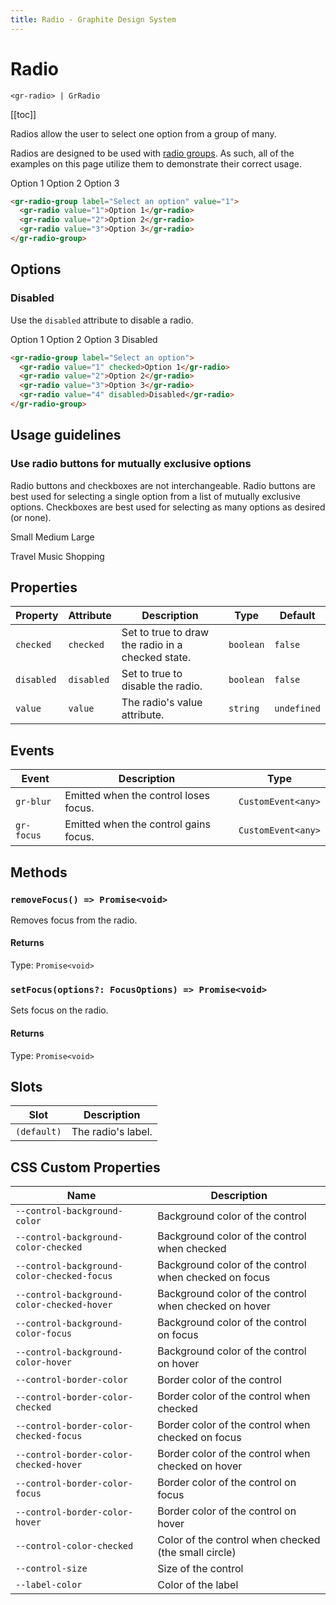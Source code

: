 ```yaml
---
title: Radio - Graphite Design System
---
```


# Radio

`<gr-radio> | GrRadio`

[[toc]]

Radios allow the user to select one option from a group of many.

Radios are designed to be used with [radio groups](/components/radio-group). As such, all of the examples on this page utilize them to demonstrate their correct usage.

<div class="example-block">
  <gr-radio-group label="Select an option" value="1">
    <gr-radio value="1">Option 1</gr-radio>
    <gr-radio value="2">Option 2</gr-radio>
    <gr-radio value="3">Option 3</gr-radio>
  </gr-radio-group>
</div>

```html
<gr-radio-group label="Select an option" value="1">
  <gr-radio value="1">Option 1</gr-radio>
  <gr-radio value="2">Option 2</gr-radio>
  <gr-radio value="3">Option 3</gr-radio>
</gr-radio-group>
```

## Options

### Disabled

Use the `disabled` attribute to disable a radio.

<div class="example-block">
  <gr-radio-group label="Select an option">
    <gr-radio value="1" checked>Option 1</gr-radio>
    <gr-radio value="2">Option 2</gr-radio>
    <gr-radio value="3">Option 3</gr-radio>
    <gr-radio value="4" disabled>Disabled</gr-radio>
  </gr-radio-group>
</div>

```html
<gr-radio-group label="Select an option">
  <gr-radio value="1" checked>Option 1</gr-radio>
  <gr-radio value="2">Option 2</gr-radio>
  <gr-radio value="3">Option 3</gr-radio>
  <gr-radio value="4" disabled>Disabled</gr-radio>
</gr-radio-group>
```

## Usage guidelines

### Use radio buttons for mutually exclusive options

Radio buttons and checkboxes are not interchangeable. Radio buttons are best used for selecting a single option from a list of mutually exclusive options. Checkboxes are best used for selecting as many options as desired (or none).

<div class="usage-guidelines usage-guidelines-do">

<ion-icon name="checkmark-circle" class="icon"></ion-icon>

<gr-radio-group label="Size" value="s">
  <gr-radio value="s">Small</gr-radio>
  <gr-radio value="m">Medium</gr-radio>
  <gr-radio value="l">Large</gr-radio>
</gr-radio-group>

</div>

<div class="usage-guidelines usage-guidelines-dont">

<ion-icon name="close-circle" class="icon"></ion-icon>

<gr-radio-group label="Interests" value="travel">
  <gr-radio value="travel">Travel</gr-radio>
  <gr-radio value="music">Music</gr-radio>
  <gr-radio value="shopping">Shopping</gr-radio>
</gr-radio-group>

</div>

## Properties

| Property   | Attribute  | Description                                       | Type      | Default     |
| ---------- | ---------- | ------------------------------------------------- | --------- | ----------- |
| `checked`  | `checked`  | Set to true to draw the radio in a checked state. | `boolean` | `false`     |
| `disabled` | `disabled` | Set to true to disable the radio.                 | `boolean` | `false`     |
| `value`    | `value`    | The radio's value attribute.                      | `string`  | `undefined` |

## Events

| Event      | Description                           | Type               |
| ---------- | ------------------------------------- | ------------------ |
| `gr-blur`  | Emitted when the control loses focus. | `CustomEvent<any>` |
| `gr-focus` | Emitted when the control gains focus. | `CustomEvent<any>` |

## Methods

### `removeFocus() => Promise<void>`

Removes focus from the radio.

#### Returns

Type: `Promise<void>`

### `setFocus(options?: FocusOptions) => Promise<void>`

Sets focus on the radio.

#### Returns

Type: `Promise<void>`

## Slots

| Slot        | Description        |
| ----------- | ------------------ |
| `(default)` | The radio's label. |

## CSS Custom Properties

| Name                                       | Description                                           |
| ------------------------------------------ | ----------------------------------------------------- |
| `--control-background-color`               | Background color of the control                       |
| `--control-background-color-checked`       | Background color of the control when checked          |
| `--control-background-color-checked-focus` | Background color of the control when checked on focus |
| `--control-background-color-checked-hover` | Background color of the control when checked on hover |
| `--control-background-color-focus`         | Background color of the control on focus              |
| `--control-background-color-hover`         | Background color of the control on hover              |
| `--control-border-color`                   | Border color of the control                           |
| `--control-border-color-checked`           | Border color of the control when checked              |
| `--control-border-color-checked-focus`     | Border color of the control when checked on focus     |
| `--control-border-color-checked-hover`     | Border color of the control when checked on hover     |
| `--control-border-color-focus`             | Border color of the control on focus                  |
| `--control-border-color-hover`             | Border color of the control on hover                  |
| `--control-color-checked`                  | Color of the control when checked (the small circle)  |
| `--control-size`                           | Size of the control                                   |
| `--label-color`                            | Color of the label                                    |
